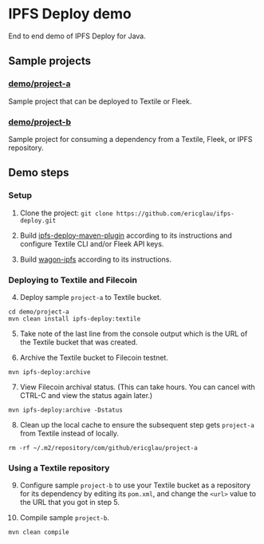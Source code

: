 # IPFS Deploy demo

End to end demo of IPFS Deploy for Java.

## Sample projects

### [demo/project-a](demo/project-a)
Sample project that can be deployed to Textile or Fleek.

### [demo/project-b](demo/project-b)
Sample project for consuming a dependency from a Textile, Fleek, or IPFS repository.

## Demo steps

### Setup

1. Clone the project: `git clone https://github.com/ericglau/ifps-deploy.git`

2. Build [ipfs-deploy-maven-plugin](../ipfs-deploy-maven-plugin) according to its instructions and configure Textile CLI and/or Fleek API keys.

3. Build [wagon-ipfs](../wagon-ipfs) according to its instructions.

### Deploying to Textile and Filecoin

4. Deploy sample `project-a` to Textile bucket.

```
cd demo/project-a
mvn clean install ipfs-deploy:textile
```

5. Take note of the last line from the console output which is the URL of the Textile bucket that was created.

6. Archive the Textile bucket to Filecoin testnet.

```
mvn ipfs-deploy:archive
```

7. View Filecoin archival status. (This can take hours. You can cancel with CTRL-C and view the status again later.)

```
mvn ipfs-deploy:archive -Dstatus
```

8. Clean up the local cache to ensure the subsequent step gets `project-a` from Textile instead of locally.

```
rm -rf ~/.m2/repository/com/github/ericglau/project-a
```

### Using a Textile repository

9. Configure sample `project-b` to use your Textile bucket as a repository for its dependency by editing its `pom.xml`, and change the `<url>` value to the URL that you got in step 5.

10. Compile sample `project-b`.

```
mvn clean compile
```

